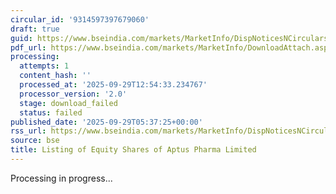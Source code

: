 ```yaml
---
circular_id: '9314597397679060'
draft: true
guid: https://www.bseindia.com/markets/MarketInfo/DispNoticesNCirculars.aspx?Noticeid={AAB15DDA-0F37-454A-96E6-82856F389E8E}&noticeno=20250929-2&dt=09/29/2025&icount=2&totcount=48&flag=0
pdf_url: https://www.bseindia.com/markets/MarketInfo/DownloadAttach.aspx?id=20250929-2&attachedId=
processing:
  attempts: 1
  content_hash: ''
  processed_at: '2025-09-29T12:54:33.234767'
  processor_version: '2.0'
  stage: download_failed
  status: failed
published_date: '2025-09-29T05:37:25+00:00'
rss_url: https://www.bseindia.com/markets/MarketInfo/DispNoticesNCirculars.aspx?Noticeid={AAB15DDA-0F37-454A-96E6-82856F389E8E}&noticeno=20250929-2&dt=09/29/2025&icount=2&totcount=48&flag=0
source: bse
title: Listing of Equity Shares of Aptus Pharma Limited
---
```


Processing in progress...